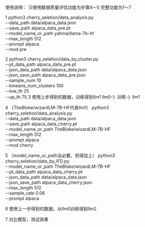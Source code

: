 使用说明：
只使用数据质量评估功能为步骤4～5
完整功能为1～7

1
python3 cherry_seletion/data_analysis.py \
    --data_path data/alpaca_data.json \
    --save_path alpaca_data_pre.pt \
    --model_name_or_path yahma/llama-7b-hf \
    --max_length 512 \
    --prompt alpaca \
    --mod pre

2
python3 cherry_seletion/data_by_cluster.py \
    --pt_data_path alpaca_data_pre.pt \
    --json_data_path data/alpaca_data.json \
    --json_save_path alpaca_data_pre.json \
    --sample_num 10 \
    --kmeans_num_clusters 100 \
    --low_th 25 \
    --up_th 75
3 使用上步得到的数据，训练得到llm1
llm0-》训练-》llm1



4 （TheBloke/wizardLM-7B-HF代表llm1）
python3 cherry_seletion/data_analysis.py \
    --data_path data/alpaca_data.json \
    --save_path alpaca_data_cherry.pt \
    --model_name_or_path TheBloke/wizardLM-7B-HF \
    --max_length 512 \
    --prompt alpaca \
    --mod cherry

5
（model_name_or_path没必要，但得加上）
python3 cherry_seletion/data_by_IFD.py \
    --model_name_or_path TheBloke/wizardLM-7B-HF \
    --pt_data_path alpaca_data_cherry.pt \
    --json_data_path data/alpaca_data.json \
    --json_save_path alpaca_data_cherry.json \
    --max_length 512 \
    --sample_rate 0.06 \
    --prompt alpaca
    
6
使用上一步得到的数据，从llm0训练得到llm2

7
对比模型，测试效果
